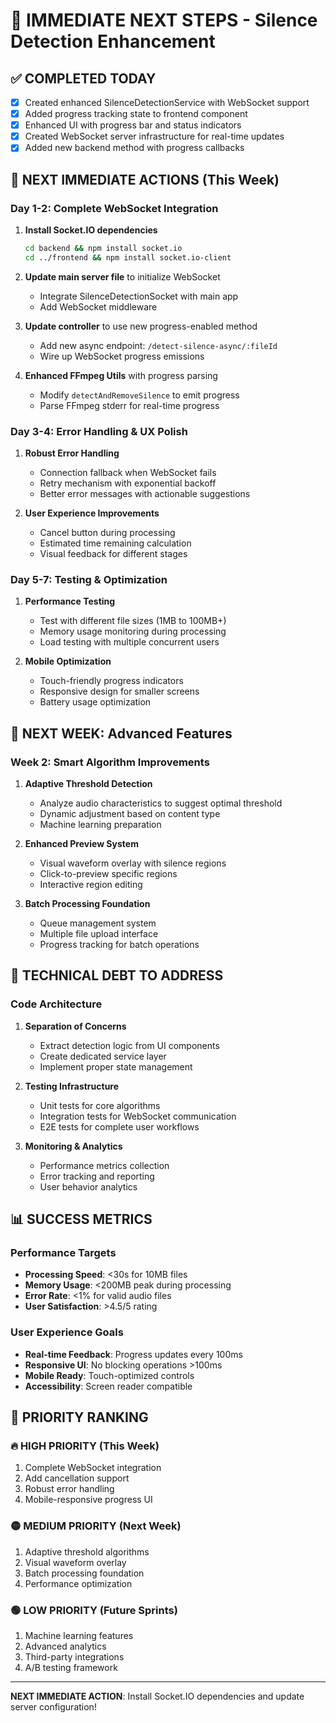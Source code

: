 # 🚀 IMMEDIATE NEXT STEPS - Silence Detection Enhancement

## ✅ COMPLETED TODAY
- [x] Created enhanced SilenceDetectionService with WebSocket support
- [x] Added progress tracking state to frontend component  
- [x] Enhanced UI with progress bar and status indicators
- [x] Created WebSocket server infrastructure for real-time updates
- [x] Added new backend method with progress callbacks

## 🎯 NEXT IMMEDIATE ACTIONS (This Week)

### Day 1-2: Complete WebSocket Integration
1. **Install Socket.IO dependencies**
   ```bash
   cd backend && npm install socket.io
   cd ../frontend && npm install socket.io-client
   ```

2. **Update main server file** to initialize WebSocket
   - Integrate SilenceDetectionSocket with main app
   - Add WebSocket middleware

3. **Update controller** to use new progress-enabled method
   - Add new async endpoint: `/detect-silence-async/:fileId`
   - Wire up WebSocket progress emissions

4. **Enhanced FFmpeg Utils** with progress parsing
   - Modify `detectAndRemoveSilence` to emit progress
   - Parse FFmpeg stderr for real-time progress

### Day 3-4: Error Handling & UX Polish
1. **Robust Error Handling**
   - Connection fallback when WebSocket fails
   - Retry mechanism with exponential backoff
   - Better error messages with actionable suggestions

2. **User Experience Improvements**
   - Cancel button during processing
   - Estimated time remaining calculation
   - Visual feedback for different stages

### Day 5-7: Testing & Optimization
1. **Performance Testing**
   - Test with different file sizes (1MB to 100MB+)
   - Memory usage monitoring during processing
   - Load testing with multiple concurrent users

2. **Mobile Optimization**
   - Touch-friendly progress indicators
   - Responsive design for smaller screens
   - Battery usage optimization

## 🌟 NEXT WEEK: Advanced Features

### Week 2: Smart Algorithm Improvements
1. **Adaptive Threshold Detection**
   - Analyze audio characteristics to suggest optimal threshold
   - Dynamic adjustment based on content type
   - Machine learning preparation

2. **Enhanced Preview System**
   - Visual waveform overlay with silence regions
   - Click-to-preview specific regions
   - Interactive region editing

3. **Batch Processing Foundation**
   - Queue management system
   - Multiple file upload interface
   - Progress tracking for batch operations

## 🔧 TECHNICAL DEBT TO ADDRESS

### Code Architecture
1. **Separation of Concerns**
   - Extract detection logic from UI components
   - Create dedicated service layer
   - Implement proper state management

2. **Testing Infrastructure**
   - Unit tests for core algorithms
   - Integration tests for WebSocket communication
   - E2E tests for complete user workflows

3. **Monitoring & Analytics**
   - Performance metrics collection
   - Error tracking and reporting
   - User behavior analytics

## 📊 SUCCESS METRICS

### Performance Targets
- **Processing Speed**: <30s for 10MB files
- **Memory Usage**: <200MB peak during processing
- **Error Rate**: <1% for valid audio files
- **User Satisfaction**: >4.5/5 rating

### User Experience Goals
- **Real-time Feedback**: Progress updates every 100ms
- **Responsive UI**: No blocking operations >100ms
- **Mobile Ready**: Touch-optimized controls
- **Accessibility**: Screen reader compatible

## 🚨 PRIORITY RANKING

### 🔥 HIGH PRIORITY (This Week)
1. Complete WebSocket integration
2. Add cancellation support
3. Robust error handling
4. Mobile-responsive progress UI

### 🟡 MEDIUM PRIORITY (Next Week)
1. Adaptive threshold algorithms
2. Visual waveform overlay
3. Batch processing foundation
4. Performance optimization

### 🟢 LOW PRIORITY (Future Sprints)
1. Machine learning features
2. Advanced analytics
3. Third-party integrations
4. A/B testing framework

---

**NEXT IMMEDIATE ACTION**: Install Socket.IO dependencies and update server configuration!
